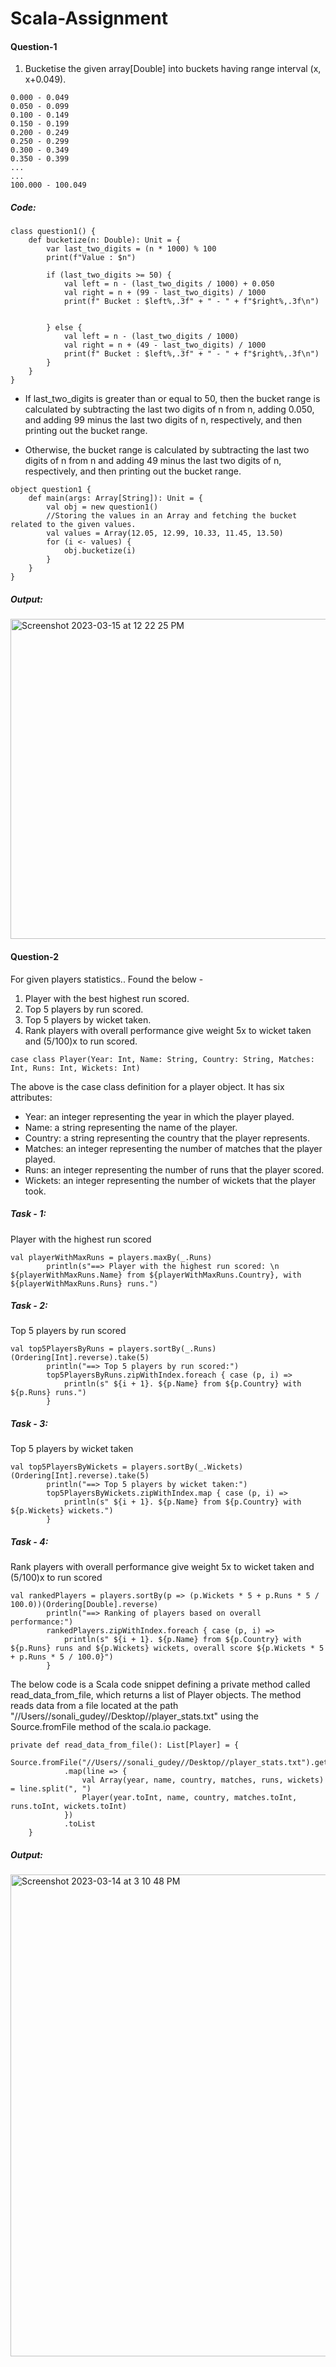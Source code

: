 # Scala-Assignment

#### Question-1

1. Bucketise the given array[Double] into buckets having range interval (x, x+0.049).

```
0.000 - 0.049
0.050 - 0.099
0.100 - 0.149
0.150 - 0.199
0.200 - 0.249
0.250 - 0.299
0.300 - 0.349
0.350 - 0.399 
...
...
100.000 - 100.049
```

##### Code:

```
class question1() {
    def bucketize(n: Double): Unit = {
        var last_two_digits = (n * 1000) % 100
        print(f"Value : $n")
        
        if (last_two_digits >= 50) {
            val left = n - (last_two_digits / 1000) + 0.050
            val right = n + (99 - last_two_digits) / 1000
            print(f" Bucket : $left%,.3f" + " - " + f"$right%,.3f\n")


        } else {
            val left = n - (last_two_digits / 1000)
            val right = n + (49 - last_two_digits) / 1000
            print(f" Bucket : $left%,.3f" + " - " + f"$right%,.3f\n")
        }
    }
}
```

- If last_two_digits is greater than or equal to 50, then the bucket range is calculated by subtracting the last two digits of n from n, adding 0.050, and adding 99 minus the last two digits of n, respectively, and then printing out the bucket range.

- Otherwise, the bucket range is calculated by subtracting the last two digits of n from n and adding 49 minus the last two digits of n, respectively, and then printing out the bucket range.

```
object question1 {
    def main(args: Array[String]): Unit = {
        val obj = new question1()
        //Storing the values in an Array and fetching the bucket related to the given values. 
        val values = Array(12.05, 12.99, 10.33, 11.45, 13.50)
        for (i <- values) {
            obj.bucketize(i)
        }
    }
}
```

##### Output:
<img width="512" alt="Screenshot 2023-03-15 at 12 22 25 PM" src="https://user-images.githubusercontent.com/123619701/225230346-7e9eff60-ef00-4b90-8d20-b9df6d6c3f4c.png">



#### Question-2

For given players statistics..
    Found the below -
1. Player with the best highest run scored.
2. Top 5 players by run scored.
3. Top 5 players by wicket taken.
4. Rank players with overall performance give weight 5x to wicket taken and (5/100)x to run scored.

```
case class Player(Year: Int, Name: String, Country: String, Matches: Int, Runs: Int, Wickets: Int)

```

The above is the case class definition for a player object. It has six attributes:

- Year: an integer representing the year in which the player played.
- Name: a string representing the name of the player.
- Country: a string representing the country that the player represents.
- Matches: an integer representing the number of matches that the player played.
- Runs: an integer representing the number of runs that the player scored.
- Wickets: an integer representing the number of wickets that the player took.

##### Task - 1:
Player with the highest run scored

```
val playerWithMaxRuns = players.maxBy(_.Runs)
        println(s"==> Player with the highest run scored: \n ${playerWithMaxRuns.Name} from ${playerWithMaxRuns.Country}, with ${playerWithMaxRuns.Runs} runs.")
```

##### Task - 2:
Top 5 players by run scored

```
val top5PlayersByRuns = players.sortBy(_.Runs)(Ordering[Int].reverse).take(5)
        println("==> Top 5 players by run scored:")
        top5PlayersByRuns.zipWithIndex.foreach { case (p, i) =>
            println(s" ${i + 1}. ${p.Name} from ${p.Country} with ${p.Runs} runs.")
        }
```

##### Task - 3:
Top 5 players by wicket taken

```
val top5PlayersByWickets = players.sortBy(_.Wickets)(Ordering[Int].reverse).take(5)
        println("==> Top 5 players by wicket taken:")
        top5PlayersByWickets.zipWithIndex.map { case (p, i) =>
            println(s" ${i + 1}. ${p.Name} from ${p.Country} with ${p.Wickets} wickets.")
        }
```

##### Task - 4:
Rank players with overall performance give weight 5x to wicket taken and (5/100)x to run scored

```
val rankedPlayers = players.sortBy(p => (p.Wickets * 5 + p.Runs * 5 / 100.0))(Ordering[Double].reverse)
        println("==> Ranking of players based on overall performance:")
        rankedPlayers.zipWithIndex.foreach { case (p, i) =>
            println(s" ${i + 1}. ${p.Name} from ${p.Country} with ${p.Runs} runs and ${p.Wickets} wickets, overall score ${p.Wickets * 5 + p.Runs * 5 / 100.0}")
        }
```

The below code is a Scala code snippet defining a private method called read_data_from_file, which returns a list of Player objects. The method reads data from a file located at the path "//Users//sonali_gudey//Desktop//player_stats.txt" using the Source.fromFile method of the scala.io package.

```
private def read_data_from_file(): List[Player] = {
        Source.fromFile("//Users//sonali_gudey//Desktop//player_stats.txt").getLines()
            .map(line => {
                val Array(year, name, country, matches, runs, wickets) = line.split(", ")
                Player(year.toInt, name, country, matches.toInt, runs.toInt, wickets.toInt)
            })
            .toList
    }
```
##### Output:
<img width="771" alt="Screenshot 2023-03-14 at 3 10 48 PM" src="https://user-images.githubusercontent.com/123619701/224960402-53974298-ac59-4a60-8f94-a287e2592708.png">


